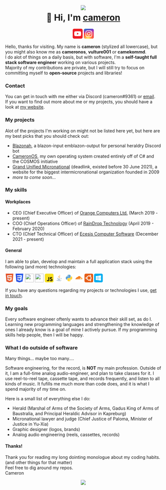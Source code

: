 <h1 align="center"><img width=20% src="https://github.com/vulture001.png"><br>👋 Hi, I'm <a href="https://vulture001.github.io/" target="_blank">cameron</a></h1>

<p align="center">
    <a href="https://www.youtube.com/channel/UCuqOb3W1gMgL0z_RoIeRzfg"><img height="32" width="32" src="https://raw.githubusercontent.com/edent/SuperTinyIcons/master/images/svg/youtube.svg" /></a>
    <a href="https://www.instagram.com/cameronkoehler/"><img height="32" width="32" src="https://raw.githubusercontent.com/edent/SuperTinyIcons/master/images/svg/instagram.svg" /></a>
</p>

Hello, thanks for visiting. My name is **cameron** (stylized all lowercase), but you might also know me as **cameronos**, **vulture001** or **camekommd**.<br>
I do alot of things on a daily basis, but with software, I'm a **self-taught full stack software engineer** working on various projects.<br>
Majority of my contributions are private, but I will still try to focus on committing myself to **open-source** projects and libraries!

### Contact

You can get in touch with me either via Discord (cameron#9361) or [email](mailto:camekommd@gmail.com).<br>
If you want to find out more about me or my projects, you should have a look at [my website](https://vulture001.github.io/).

### My projects

Alot of the projects I'm working on might not be listed here yet, but here are my best picks that you should check out:

- [Blazonah](https://github.com/vulture001/blazonah), a blazon-input emblazon-output for personal heraldry Discord bot
- [CameronOS](https://github.com/vulture001/cameronOS), my own operating system created entirely off of C# and the COSMOS initiative
- [Grand Unified Micronational](https://grandunifiedmicronational.org/) (deadlink, existed before 30 June 2021), a website for the biggest intermicronational organization founded in 2009
- _more to come soon..._

### My skills
#### Workplaces
- CEO (Chief Executive Officer) of [Orange Computers Ltd.](https://www.facebook.com/orangecomputersltd) (March 2019 - present)
- COO (Chief Operations Officer) of [RainDrop Technology](https://micronations.wiki/wiki/RainDrop_Technology) (April 2019 - February 2020)
- CTO (Chief Technical Officer) of [Ecesis Computer Software](https://micronations.wiki/wiki/Ecesis) (December 2021 - present)

#### General
I am able to plan, develop and maintain a full application stack using the following (and more) technologies:
<p align="left">
    <img height="28" width="28" src="https://raw.githubusercontent.com/edent/SuperTinyIcons/master/images/svg/html5.svg" />
    <img height="28" width="28" src="https://raw.githubusercontent.com/edent/SuperTinyIcons/master/images/svg/css3.svg" />
    <img height="28" width="28" src="https://iconape.com/wp-content/png_logo_vector/c.png" />
    <img height="28" width="28" src="https://upload.wikimedia.org/wikipedia/commons/c/cf/Lua-Logo.svg" />
    <img height="28" width="28" src="https://raw.githubusercontent.com/edent/SuperTinyIcons/master/images/svg/javascript.svg" />
    <img height="28" width="28" src="https://raw.githubusercontent.com/edent/SuperTinyIcons/master/images/svg/java.svg" />
    <img height="28" width="28" src="https://raw.githubusercontent.com/edent/SuperTinyIcons/master/images/svg/python.svg" />
    <img height="28" width="28" src="https://raw.githubusercontent.com/edent/SuperTinyIcons/master/images/svg/cloudflare.svg" />
    <img height="28" width="28" src="https://raw.githubusercontent.com/edent/SuperTinyIcons/master/images/svg/ubuntu.svg" />
    <img height="28" width="28" src="https://raw.githubusercontent.com/edent/SuperTinyIcons/master/images/svg/windows.svg" />
</p>

If you have any questions regarding my projects or technologies I use, [get in touch](#contact).

### My goals

Every software engineer oftenly wants to advance their skill set, as do I. Learning new programming languages and strengthening the knowledge of ones I already know is a goal of mine I actively pursue. If my programming skills help people, then I will be happy.

### What I do outside of software

Many things... maybe too many....

Software engineering, for the record, is **NOT** my main profession. Outside of it, I am a full-time analog audio-engineer, and plan to take classes for it. I use reel-to-reel tape, cassette tape, and records frequently, and listen to all kinds of music. It fufills me much more than code does, and it is what I spend majority of my time on.

Here is a small list of everything else I do:

- Herald (Marshal of Arms of the Society of Arms, Gadus King of Arms of Baustralia, and Principal Heraldic Advisor in Kapreburg)
- Micronational lawyer and judge (Chief Justice of Paloma, Minister of Justice in Yu-Xia)
- Graphic designer (logos, brands)
- Analog audio engineering (reels, cassettes, records)

#### Thanks!

Thank you for reading my long dointing monologue about my coding habits. (and other things for that matter)<br>Feel free to dig around my repos.<br>
Cameron<br>
<p align="center"><img src="https://cdn.discordapp.com/attachments/749686674132566047/919606106068750436/Personal.png" width=20%></p>
